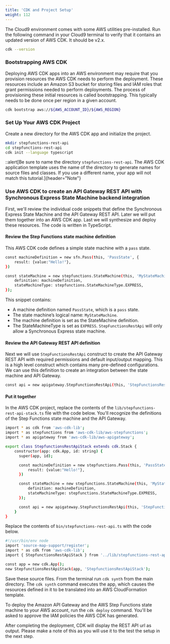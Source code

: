 ```yaml
---
title: 'CDK and Project Setup'
weight: 112
---
```


The Cloud9 environment comes with some AWS utilities pre-installed. Run the following command in your Cloud9 terminal to verify that it contains an updated version of AWS CDK. It should be v2.x.

```bash
cdk --version
```

### Bootstrapping AWS CDK

Deploying AWS CDK apps into an AWS environment may require that you provision resources the AWS CDK needs to perform the deployment. These resources include an Amazon S3 bucket for storing files and IAM roles that grant permissions needed to perform deployments. The process of provisioning these initial resources is called bootstrapping. This typically needs to be done once per region in a given account.

```bash
cdk bootstrap aws://${AWS_ACCOUNT_ID}/${AWS_REGION}
```

### Set Up Your AWS CDK Project

Create a new directory for the AWS CDK app and initialize the project.

```bash
mkdir stepfunctions-rest-api
cd stepfunctions-rest-api
cdk init --language typescript
```

::alert[Be sure to name the directory `stepfunctions-rest-api`. The AWS CDK application template uses the name of the directory to generate names for source files and classes. If you use a different name, your app will not match this tutorial.]{header="Note"}

### Use AWS CDK to create an API Gateway REST API with Synchronous Express State Machine backend integration

First, we'll review the individual code snippets that define the Synchronous Express State Machine and the API Gateway REST API. Later we will put them together into an AWS CDK app. Last we will synthesize and deploy these resources. The code is written in TypeScript.

#### Review the Step Functions state machine definition

This AWS CDK code defines a simple state machine with a `pass` state.

```bash
const machineDefinition = new sfn.Pass(this, 'PassState', {
    result: {value:"Hello!"},
})

const stateMachine = new stepfunctions.StateMachine(this, 'MyStateMachine', {
    definition: machineDefinition,
    stateMachineType: stepfunctions.StateMachineType.EXPRESS,
});
```

This snippet contains:

- A machine definition named `PassState`, which is a `pass` state.
- The state machine’s logical name: `MyStateMachine`.
- The machine definition is set as the StateMachine definition.
- The StateMachineType is set as `EXPRESS`. `StepFunctionsRestApi` will only allow a Synchronous Express state machine.

#### Review the API Gateway REST API definition
Next we will use `StepFunctionsRestApi` construct to create the API Gateway REST API with required permissions and default input/output mapping. This is a high level construct which contains many pre-defined configurations. We can use this definition to create an integration  between the state machine and API Gateway.

```bash
const api = new apigateway.StepFunctionsRestApi(this, 'StepFunctionsRestApi', { stateMachine: stateMachine });
```

#### Put it together
In the AWS CDK project, replace the contents of the `lib/stepfunctions-rest-api-stack.ts` file with the code below. You'll recognize the definitions of the Step Functions state machine and the API Gateway.

```bash
import * as cdk from 'aws-cdk-lib';
import * as stepfunctions from 'aws-cdk-lib/aws-stepfunctions';
import * as apigateway from 'aws-cdk-lib/aws-apigateway';

export class StepfunctionsRestApiStack extends cdk.Stack {
    constructor(app: cdk.App, id: string) {
      super(app, id);

      const machineDefinition = new stepfunctions.Pass(this, 'PassState', {
          result: {value:"Hello!"},
      })

      const stateMachine = new stepfunctions.StateMachine(this, 'MyStateMachine', {
          definition: machineDefinition,
          stateMachineType: stepfunctions.StateMachineType.EXPRESS,
      });

      const api = new apigateway.StepFunctionsRestApi(this, 'StepFunctionsRestApi', { stateMachine: stateMachine });
    }
}
```

Replace the contents of `bin/stepfunctions-rest-api.ts` with the code below.

```bash
#!/usr/bin/env node
import 'source-map-support/register';
import * as cdk from 'aws-cdk-lib';
import { StepfunctionsRestApiStack } from '../lib/stepfunctions-rest-api-stack';

const app = new cdk.App();
new StepfunctionsRestApiStack(app, 'StepfunctionsRestApiStack');
```

Save these source files. From the terminal run `cdk synth` from the main directory. The `cdk synth` command executes the app, which causes the resources defined in it to be translated into an AWS CloudFormation template.

To deploy the Amazon API Gateway and the AWS Step Functions state machine to your AWS account, run the `cdk deploy` command. You'll be asked to approve the IAM policies the AWS CDK has generated.

After completing the deployment, CDK will display the REST API url as output. Please make a note of this as you will use it to the test the setup in the next step.

